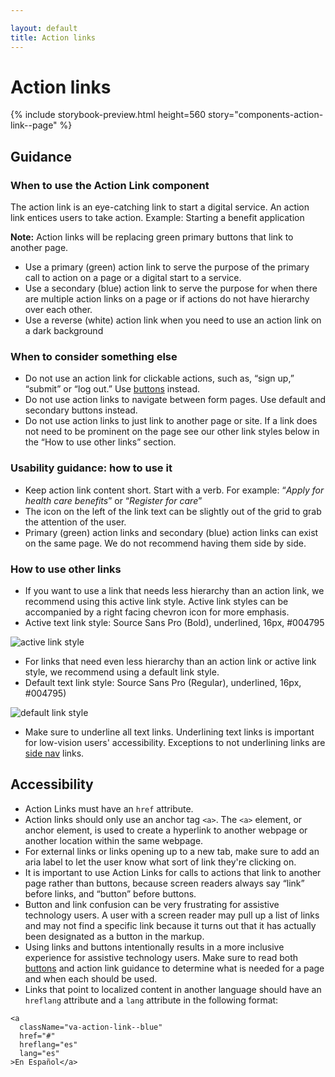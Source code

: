 ```yaml
---

layout: default
title: Action links 
---
```


# Action links

{% include storybook-preview.html height=560 story="components-action-link--page" %}

## Guidance

### When to use the Action Link component
The action link is an  eye-catching link to start a digital service. An action link entices users to take action. Example: Starting a benefit application 

**Note:** Action links will be replacing green primary buttons that link to another page.

- Use a primary (green) action link to serve the purpose of the primary call to action on a page or a digital start to a service. 
- Use a secondary (blue) action link to serve the purpose for when there are multiple action links on a page or if actions do not have hierarchy over each other.
- Use a reverse (white) action link when you need to use an action link on a dark background



### When to consider something else
- Do not use an action link for clickable actions, such as, “sign up,” “submit” or “log out.” Use [buttons](https://design.va.gov/components/buttons) instead. 
- Do not use action links to navigate between form pages. Use default and secondary buttons instead. 
- Do not use action links to just link to another page or site. If a link does not need to be prominent on the page see our other link styles below in the “How to use other links” section. 

### Usability guidance: how to use it
- Keep action link content short. Start with a verb. For example: “*Apply for health care benefits*” or “*Register for care*” 
- The icon on the left of the link text can be slightly out of the grid to grab the attention of the user.
- Primary (green) action links and secondary (blue) action links can exist on the same page. We do not recommend having them side by side. 

### How to use other links 
- If you want to use a link that needs less hierarchy than an action link, we recommend using this active link style. Active link styles can be accompanied by a right facing chevron icon for more emphasis. 
- Active text link style: Source Sans Pro (Bold),  underlined, 16px, #004795

![active link style]({{site.baseurl}}/images/active-link-style-big.png) 

- For links that need even less hierarchy than an action link or active link style, we recommend using a default link style. 
- Default text link style: Source Sans Pro (Regular),  underlined, 16px, #004795)

![default link style]({{site.baseurl}}/images/default-link-style-big.png) 
- Make sure to underline all text links. Underlining text links is important for low-vision users' accessibility. Exceptions to not underlining links are [side nav](https://design.va.gov/components/sidenav) links. 

## Accessibility
- Action Links must have an `href` attribute. 
- Action links should only use an anchor tag `<a>`. The `<a>` element, or anchor element, is used to create a hyperlink to another webpage or another location within the same webpage. 
- For external links or links opening up to a new tab, make sure to add an aria label to let the user know what sort of link they're clicking on.
- It is important to use Action Links for calls to actions that link to another page rather than buttons, because screen readers always say “link” before links, and “button” before buttons. 
- Button and link confusion can be very frustrating for assistive technology users. A user with a screen reader may pull up a list of links and may not find a specific link because it turns out that it has actually been designated as a button in the markup. 
- Using links and buttons intentionally results in a more inclusive experience for assistive technology users. Make sure to read both [buttons](https://design.va.gov/components/buttons) and action link guidance to determine what is needed for a page and when each should be used. 
- Links that point to localized content in another language should have an `hreflang` attribute and a `lang` attribute in the following format:

```
<a
  className="va-action-link--blue"  
  href="#"
  hreflang="es"
  lang="es"
>En Español</a>
```
